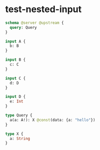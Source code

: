 # test-nested-input

```graphql @server
schema @server @upstream {
  query: Query
}

input A {
  b: B
}

input B {
  c: C
}

input C {
  d: D
}

input D {
  e: Int
}

type Query {
  a(a: A!): X @const(data: {a: "hello"})
}

type X {
  a: String
}
```

